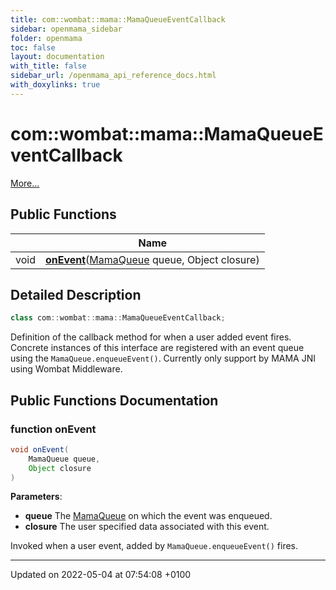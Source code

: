```yaml
---
title: com::wombat::mama::MamaQueueEventCallback
sidebar: openmama_sidebar
folder: openmama
toc: false
layout: documentation
with_title: false
sidebar_url: /openmama_api_reference_docs.html
with_doxylinks: true
---
```


# com::wombat::mama::MamaQueueEventCallback



 [More...](#detailed-description)

## Public Functions

|                | Name           |
| -------------- | -------------- |
| void | **[onEvent](interfacecom_1_1wombat_1_1mama_1_1MamaQueueEventCallback.html#function-onevent)**([MamaQueue](classcom_1_1wombat_1_1mama_1_1MamaQueue.html) queue, Object closure) |

## Detailed Description

```java
class com::wombat::mama::MamaQueueEventCallback;
```


Definition of the callback method for when a user added event fires. Concrete instances of this interface are registered with an event queue using the `MamaQueue.enqueueEvent()`. Currently only support by MAMA JNI using Wombat Middleware. 

## Public Functions Documentation

### function onEvent

```java
void onEvent(
    MamaQueue queue,
    Object closure
)
```


**Parameters**: 

  * **queue** The [MamaQueue](classcom_1_1wombat_1_1mama_1_1MamaQueue.html) on which the event was enqueued. 
  * **closure** The user specified data associated with this event. 


Invoked when a user event, added by `MamaQueue.enqueueEvent()` fires.


-------------------------------

Updated on 2022-05-04 at 07:54:08 +0100
